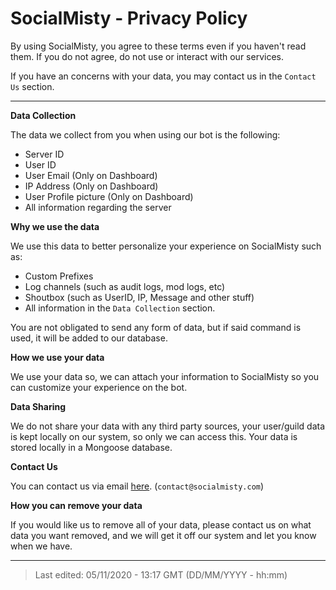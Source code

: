 # SocialMisty - Privacy Policy

By using SocialMisty, you agree to these terms even if you haven't read them. 
If you do not agree, do not use or interact with our services.

If you have an concerns with your data, you may contact us in the `Contact Us` section.

---

**Data Collection**

The data we collect from you when using our bot is the following:

- Server ID
- User ID
- User Email (Only on Dashboard)
- IP Address (Only on Dashboard)
- User Profile picture (Only on Dashboard)
- All information regarding the server

**Why we use the data**

We use this data to better personalize your experience on SocialMisty such as:

- Custom Prefixes
- Log channels (such as audit logs, mod logs, etc)
- Shoutbox (such as UserID, IP, Message and other stuff) 
- All information in the `Data Collection` section.

You are not obligated to send any form of data, but if said command is used, it will be added to our database.

**How we use your data**

We use your data so, we can attach your information to SocialMisty so you can customize your experience on the bot.

**Data Sharing**

We do not share your data with any third party sources, your user/guild data is kept locally on our system, so only we can access this. 
Your data is stored locally in a Mongoose database.

**Contact Us**

You can contact us via email [here](mailto:contact@socialmisty.com?subject=Privacy%20Policy). (`contact@socialmisty.com`)

**How you can remove your data**

If you would like us to remove all of your data, please contact us on what data you want removed, and we will get it off our system and let you know when we have.

---

> Last edited: 05/11/2020 - 13:17 GMT (DD/MM/YYYY - hh:mm)
